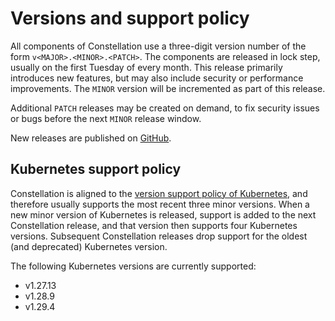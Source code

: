 # Versions and support policy

All components of Constellation use a three-digit version number of the form `v<MAJOR>.<MINOR>.<PATCH>`.
The components are released in lock step, usually on the first Tuesday of every month. This release primarily introduces new features, but may also include security or performance improvements. The `MINOR` version will be incremented as part of this release.

Additional `PATCH` releases may be created on demand, to fix security issues or bugs before the next `MINOR` release window.

New releases are published on [GitHub](https://github.com/edgelesssys/constellation/releases).

## Kubernetes support policy

Constellation is aligned to the [version support policy of Kubernetes](https://kubernetes.io/releases/version-skew-policy/#supported-versions), and therefore usually supports the most recent three minor versions.
When a new minor version of Kubernetes is released, support is added to the next Constellation release, and that version then supports four Kubernetes versions.
Subsequent Constellation releases drop support for the oldest (and deprecated) Kubernetes version.

The following Kubernetes versions are currently supported:
<!--AUTO_GENERATED_BY_BAZEL-->
<!--DO_NOT_EDIT-->
* v1.27.13
* v1.28.9
* v1.29.4
